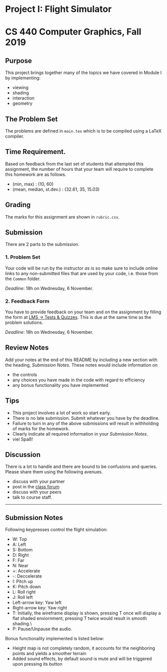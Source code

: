 # Project I: Flight Simulator
# CS 440 Computer Graphics, Fall 2019

## Purpose

This project brings together many of the topics we have covered in Module I by implementing:

- viewing
- shading
- interaction
- geometry

## The Problem Set

The problems are defined in `main.tex` which is to be compiled using a LaTeX compiler.

## Time Requirement.

Based on feedback from the last set of students that attempted this assignment, the number of hours that your team will require to complete this homework are as follows.

- (min, max) : (10, 60)
- (mean, median, st.dev.) : (32.61, 35, 15.03)

## Grading

The marks for this assignment are shown in `rubric.csv`.

## Submission

There are 2 parts to the submission.

### 1. Problem Set

Your code will be run by the instructor _as is_ so make sure to include online links to any non-submitted files that are used by your code, i.e. those from the `Common` folder.

_Deadline_: 18h on Wednesday, 6 November.

### 2. Feedback Form

You have to provide feedback on your team and on the assignment by filling the form at [LMS -> Tests & Quizzes](https://lms.habib.edu.pk/x/WwHsDI). This is due at the same time as the problem solutions.

_Deadline_: 18h on Wednesday, 6 November.

## Review Notes

Add your notes at the end of this README by including a new section with the heading, _Submission Notes_. These notes would include information on

- the controls
- any choices you have made in the code with regard to efficiency 
- any bonus functionality you have implemented

## Tips

- This project involves a lot of work so start early.
- There is no late submission. Submit whatever you have by the deadline.
- Failure to turn in any of the above submissions will result in withholding of marks for the homework.
- Clearly indicate all required information in your _Submission Notes_.
- viel Spaß!


## Discussion

There is a lot to handle and there are bound to be confusions and queries. Please share them using the following avenues.

- discuss with your partner
- post in the [class forum](https://habibedu.facebook.com/groups/1062098287331314/)
- discuss with your peers
- talk to course staff.

----------

## Submission Notes
Following keypresses control the flight simulation:
- W: Top
- A: Left
- S: Bottom
- D: Right
- F: Far
- N: Near
- +: Accelerate
- -: Deccelerate
- I: Pitch up
- K: Pitch down
- L: Roll right
- J: Roll left
- Left-arrow key: Yaw left
- Right-arrow key: Yaw right
- T: Initially, the wireframe display is shown, pressing T once will display a flat shaded enviornment, pressing T twice would result in smooth shading.\
- P: Pause/Unpause the audio.

Bonus functionality implemented is listed below:
- Height map is not completely random, it accounts for the neighboring points and yields a smoother terrain
- Added sound effects, by default sound is mute and will be triggered upon pressing its button

